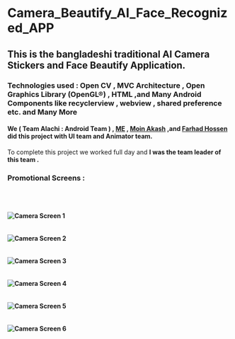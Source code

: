 # Camera_Beautify_AI_Face_Recognized_APP
## This is the bangladeshi traditional AI Camera Stickers and Face Beautify Application.
### Technologies used : Open CV , MVC Architecture , Open Graphics Library (OpenGL®) , HTML ,and Many Android Components like recyclerview , webview , shared preference etc. and Many More
#### We ( Team Alachi : Android Team  ) , [ME](https://github.com/AIFahim) , [Moin Akash](https://github.com/moinakash) ,and [Farhad Hossen](https://github.com/farhadhossen) did this project with UI team and Animator team. 
 To complete this project we worked full day and <b><b>I was the team leader of this team<b><b> .
### Promotional Screens :
  <br><br><br>
![Camera Screen 1](https://user-images.githubusercontent.com/33654834/80011048-1c971380-84ed-11ea-85e8-a993a512db99.jpg)
  <br><br><br>
![Camera Screen 2](https://user-images.githubusercontent.com/33654834/80011060-202a9a80-84ed-11ea-9d33-ea984ee1678a.jpg)
  <br><br><br>
![Camera Screen 3](https://user-images.githubusercontent.com/33654834/80011070-23258b00-84ed-11ea-811a-c384c4d5fa2e.jpg)
  <br><br><br>
![Camera Screen 4](https://user-images.githubusercontent.com/33654834/80011088-291b6c00-84ed-11ea-8dcf-d34338114c98.jpg)
  <br><br><br>
![Camera Screen 5](https://user-images.githubusercontent.com/33654834/80011094-2a4c9900-84ed-11ea-91a1-7bfc87dd8f91.jpg)
  <br><br><br>
![Camera Screen 6](https://user-images.githubusercontent.com/33654834/80011030-1739c900-84ed-11ea-8ff7-8be3958118bd.jpg)
  

